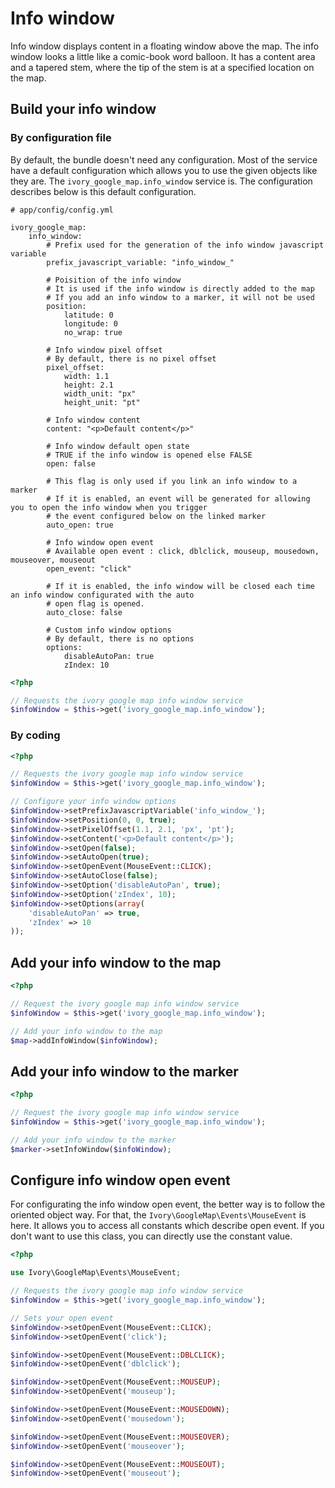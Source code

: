 # Info window

Info window displays content in a floating window above the map. The info window looks a little like a comic-book word
balloon. It has a content area and a tapered stem, where the tip of the stem is at a specified location on the map.

## Build your info window

### By configuration file

By default, the bundle doesn't need any configuration. Most of the service have a default configuration which allows
you to use the given objects like they are. The ``ivory_google_map.info_window`` service is. The configuration
describes below is this default configuration.

```
# app/config/config.yml

ivory_google_map:
    info_window:
        # Prefix used for the generation of the info window javascript variable
        prefix_javascript_variable: "info_window_"

        # Poisition of the info window
        # It is used if the info window is directly added to the map
        # If you add an info window to a marker, it will not be used
        position:
            latitude: 0
            longitude: 0
            no_wrap: true

        # Info window pixel offset
        # By default, there is no pixel offset
        pixel_offset:
            width: 1.1
            height: 2.1
            width_unit: "px"
            height_unit: "pt"

        # Info window content
        content: "<p>Default content</p>"

        # Info window default open state
        # TRUE if the info window is opened else FALSE
        open: false

        # This flag is only used if you link an info window to a marker
        # If it is enabled, an event will be generated for allowing you to open the info window when you trigger
        # the event configured below on the linked marker
        auto_open: true

        # Info window open event
        # Available open event : click, dblclick, mouseup, mousedown, mouseover, mouseout
        open_event: "click"

        # If it is enabled, the info window will be closed each time an info window configurated with the auto
        # open flag is opened.
        auto_close: false

        # Custom info window options
        # By default, there is no options
        options:
            disableAutoPan: true
            zIndex: 10
```

``` php
<?php

// Requests the ivory google map info window service
$infoWindow = $this->get('ivory_google_map.info_window');
```

### By coding

``` php
<?php

// Requests the ivory google map info window service
$infoWindow = $this->get('ivory_google_map.info_window');

// Configure your info window options
$infoWindow->setPrefixJavascriptVariable('info_window_');
$infoWindow->setPosition(0, 0, true);
$infoWindow->setPixelOffset(1.1, 2.1, 'px', 'pt');
$infoWindow->setContent('<p>Default content</p>');
$infoWindow->setOpen(false);
$infoWindow->setAutoOpen(true);
$infoWindow->setOpenEvent(MouseEvent::CLICK);
$infoWindow->setAutoClose(false);
$infoWindow->setOption('disableAutoPan', true);
$infoWindow->setOption('zIndex', 10);
$infoWindow->setOptions(array(
    'disableAutoPan' => true,
    'zIndex' => 10
));
```

## Add your info window to the map

``` php
<?php

// Request the ivory google map info window service
$infoWindow = $this->get('ivory_google_map.info_window');

// Add your info window to the map
$map->addInfoWindow($infoWindow);
```

## Add your info window to the marker

``` php
<?php

// Request the ivory google map info window service
$infoWindow = $this->get('ivory_google_map.info_window');

// Add your info window to the marker
$marker->setInfoWindow($infoWindow);
```

## Configure info window open event

For configurating the info window open event, the better way is to follow the oriented object way. For that, the
``Ivory\GoogleMap\Events\MouseEvent`` is here. It allows you to access all constants which describe open event. If you
don't want to use this class, you can directly use the constant value.

``` php
<?php

use Ivory\GoogleMap\Events\MouseEvent;

// Requests the ivory google map info window service
$infoWindow = $this->get('ivory_google_map.info_window');

// Sets your open event
$infoWindow->setOpenEvent(MouseEvent::CLICK);
$infoWindow->setOpenEvent('click');

$infoWindow->setOpenEvent(MouseEvent::DBLCLICK);
$infoWindow->setOpenEvent('dblclick');

$infoWindow->setOpenEvent(MouseEvent::MOUSEUP);
$infoWindow->setOpenEvent('mouseup');

$infoWindow->setOpenEvent(MouseEvent::MOUSEDOWN);
$infoWindow->setOpenEvent('mousedown');

$infoWindow->setOpenEvent(MouseEvent::MOUSEOVER);
$infoWindow->setOpenEvent('mouseover');

$infoWindow->setOpenEvent(MouseEvent::MOUSEOUT);
$infoWindow->setOpenEvent('mouseout');
```

